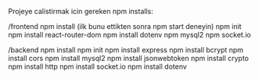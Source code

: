 Projeye calistirmak icin gereken npm installs:

/frontend
npm install (ilk bunu ettikten sonra npm start deneyin)
npm init
npm install react-router-dom
npm install dotenv
npm mysql2
npm socket.io

/backend
npm install
npm init
npm install express
npm install bcrypt
npm install cors
npm install mysql2
npm install jsonwebtoken
npm install crypto
npm install http
npm install socket.io
npm install dotenv
